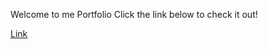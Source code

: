 Welcome to me Portfolio
Click the link below to check it out!


[Link](https://harmonious-caramel-a82bbd.netlify.app/)
